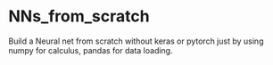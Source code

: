 # NNs_from_scratch
Build a Neural net from scratch without keras or pytorch just by using numpy for calculus, pandas for data loading.
